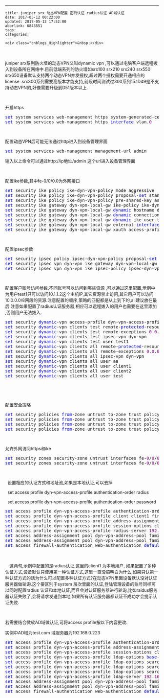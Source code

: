---
    title: juniper srx 动态VPN配置 密码认证 radius认证 AD域认证
    date: 2017-05-12 00:22:00
    updated: 2017-05-12 17:52:00
    abbrlink: 6843551
    tags:
    categories:
    ---
    <div class="cnblogs_Highlighter">&nbsp;</div>
<p>　　</p>
<p>juniper srx系列防火墙的动态VPN又叫dynamic vpn ,可以通过电脑客户端远程拨入到设备所在网络中.目前低端系列的防火墙如srx100 srx210 srx240 srx550 srx650设备默认支持两个动态VPN并发授权,超过两个授权需要开通相应的license .srx300系列需要高版本才能支持,前段时间测试过300系列15.1D49是不支持动态VPN的,好像需要升级到D51版本以上.</p>
<p>&nbsp;</p>
<p>开启https</p>
<div class="cnblogs_code">
<pre><span style="color: #0000ff;">set</span> system services web-management https system-generated-<span style="color: #000000;">certificate
</span><span style="color: #0000ff;">set</span> system services web-management https <span style="color: #0000ff;">interface</span> vlan.<span style="color: #800080;">0</span></pre>
</div>
<p>&nbsp;</p>
<p>配置动态VPN后可能无法通过http进入到设备管理界面</p>
<div class="cnblogs_code">
<pre><span style="color: #0000ff;">set</span> system services web-management management-url admin</pre>
</div>
<p>输入以上命令可以通过http://ip地址/admin 这个url进入设备管理界面</p>
<p>&nbsp;</p>
<p>配置ike参数,其中fe-0/0/0.0为外网接口</p>
<div class="cnblogs_code">
<pre><span style="color: #0000ff;">set</span> security ike policy ike-dyn-vpn-<span style="color: #000000;">policy mode aggressive
</span><span style="color: #0000ff;">set</span> security ike policy ike-dyn-vpn-policy proposal-<span style="color: #0000ff;">set</span><span style="color: #000000;"> standard
</span><span style="color: #0000ff;">set</span> security ike policy ike-dyn-vpn-policy pre-shared-key ascii-text <span style="color: #800000;">"</span><span style="color: #800000;">$9$IlCRhSrlv8L7Vw.PTQn6lKv</span><span style="color: #800000;">"</span>
<span style="color: #0000ff;">set</span> security ike gateway dyn-vpn-local-gw ike-policy ike-dyn-vpn-<span style="color: #000000;">policy
</span><span style="color: #0000ff;">set</span> security ike gateway dyn-vpn-local-gw <span style="color: #0000ff;">dynamic</span><span style="color: #000000;"> hostname dynvpn
</span><span style="color: #0000ff;">set</span> security ike gateway dyn-vpn-local-gw <span style="color: #0000ff;">dynamic</span> connections-limit <span style="color: #800080;">10</span>
<span style="color: #0000ff;">set</span> security ike gateway dyn-vpn-local-gw <span style="color: #0000ff;">dynamic</span> ike-user-type group-ike-<span style="color: #000000;">id
</span><span style="color: #0000ff;">set</span> security ike gateway dyn-vpn-local-gw external-<span style="color: #0000ff;">interface</span> fe-<span style="color: #800080;">0</span>/<span style="color: #800080;">0</span>/<span style="color: #800080;">0.0</span>
<span style="color: #0000ff;">set</span> security ike gateway dyn-vpn-local-gw xauth access-profile dyn-vpn-access-profile</pre>
</div>
<p>&nbsp;</p>
<p>配置ipsec参数</p>
<div class="cnblogs_code">
<pre><span style="color: #0000ff;">set</span> security ipsec policy ipsec-dyn-vpn-policy proposal-<span style="color: #0000ff;">set</span><span style="color: #000000;"> standard
</span><span style="color: #0000ff;">set</span> security ipsec vpn dyn-vpn ike gateway dyn-vpn-local-<span style="color: #000000;">gw
</span><span style="color: #0000ff;">set</span> security ipsec vpn dyn-vpn ike ipsec-policy ipsec-dyn-vpn-policy</pre>
</div>
<p>&nbsp;</p>
<p>配置客户账号访问参数,不同账号可以访问到哪些资源 ,可以通过这里配置,示例中为用户test1只可以访问10.1.1.2这个主机IP,其它资源禁止访问,其它用户可以访问10.0.0.0/8网段的资源.注意配置的顺序,策略的匹配都是从上到下的,all建议放在最后.注意如果配置了radius认证服务器,相应可以远程拨入的用户也需要在这里添加 ,否则用户无法拨入.</p>
<div class="cnblogs_code">
<pre><span style="color: #0000ff;">set</span> security <span style="color: #0000ff;">dynamic</span>-vpn access-profile dyn-vpn-access-<span style="color: #000000;">profile
</span><span style="color: #0000ff;">set</span> security <span style="color: #0000ff;">dynamic</span>-vpn clients test remote-<span style="color: #0000ff;">protected</span>-resources <span style="color: #800080;">10.1</span>.<span style="color: #800080;">1.2</span>/<span style="color: #800080;">32</span>
<span style="color: #0000ff;">set</span> security <span style="color: #0000ff;">dynamic</span>-vpn clients test remote-exceptions <span style="color: #800080;">0.0</span>.<span style="color: #800080;">0.0</span>/<span style="color: #800080;">0</span>
<span style="color: #0000ff;">set</span> security <span style="color: #0000ff;">dynamic</span>-vpn clients test ipsec-vpn dyn-<span style="color: #000000;">vpn
</span><span style="color: #0000ff;">set</span> security <span style="color: #0000ff;">dynamic</span>-<span style="color: #000000;">vpn clients test user test1
</span><span style="color: #0000ff;">set</span> security <span style="color: #0000ff;">dynamic</span>-vpn clients all remote-<span style="color: #0000ff;">protected</span>-resources <span style="color: #800080;">10.0</span>.<span style="color: #800080;">0.0</span>/<span style="color: #800080;">8</span>
<span style="color: #0000ff;">set</span> security <span style="color: #0000ff;">dynamic</span>-vpn clients all remote-exceptions <span style="color: #800080;">0.0</span>.<span style="color: #800080;">0.0</span>/<span style="color: #800080;">0</span>
<span style="color: #0000ff;">set</span> security <span style="color: #0000ff;">dynamic</span>-vpn clients all ipsec-vpn dyn-<span style="color: #000000;">vpn
</span><span style="color: #0000ff;">set</span> security <span style="color: #0000ff;">dynamic</span>-<span style="color: #000000;">vpn clients all user aa
</span><span style="color: #0000ff;">set</span> security <span style="color: #0000ff;">dynamic</span>-<span style="color: #000000;">vpn clients all user client1
</span><span style="color: #0000ff;">set</span> security <span style="color: #0000ff;">dynamic</span>-<span style="color: #000000;">vpn clients all user client2
</span><span style="color: #0000ff;">set</span> security <span style="color: #0000ff;">dynamic</span>-vpn clients all user test</pre>
</div>
<p>&nbsp;</p>
<p>&nbsp;</p>
<p>配置安全策略</p>
<div class="cnblogs_code">
<pre><span style="color: #0000ff;">set</span> security policies <span style="color: #0000ff;">from</span>-zone untrust to-zone trust policy dyn-vpn-policy match source-<span style="color: #000000;">address any
</span><span style="color: #0000ff;">set</span> security policies <span style="color: #0000ff;">from</span>-zone untrust to-zone trust policy dyn-vpn-policy match destination-<span style="color: #000000;">address any
</span><span style="color: #0000ff;">set</span> security policies <span style="color: #0000ff;">from</span>-zone untrust to-zone trust policy dyn-vpn-<span style="color: #000000;">policy match application any
</span><span style="color: #0000ff;">set</span> security policies <span style="color: #0000ff;">from</span>-zone untrust to-zone trust policy dyn-vpn-policy then permit tunnel ipsec-vpn dyn-vpn</pre>
</div>
<p>&nbsp;</p>
<p>允许外网访问https和ike</p>
<div class="cnblogs_code">
<pre><span style="color: #0000ff;">set</span> security zones security-zone untrust interfaces fe-<span style="color: #800080;">0</span>/<span style="color: #800080;">0</span>/<span style="color: #800080;">0.0</span> host-inbound-traffic system-<span style="color: #000000;">services ike
</span><span style="color: #0000ff;">set</span> security zones security-zone untrust interfaces fe-<span style="color: #800080;">0</span>/<span style="color: #800080;">0</span>/<span style="color: #800080;">0.0</span> host-inbound-traffic system-services https</pre>
</div>
<p>&nbsp;</p>
<p>&nbsp; 设置相应的认证方式和地址池,如果是本地认证,可以去掉</p>
<p>&nbsp; set access profile dyn-vpn-access-profile authentication-order radius &nbsp;&nbsp;</p>
<p>&nbsp; set access profile dyn-vpn-access-profile authentication-order password</p>
<div class="cnblogs_code">
<pre><span style="color: #0000ff;">set</span> access profile dyn-vpn-access-profile authentication-<span style="color: #000000;">order password
</span><span style="color: #0000ff;">set</span> access profile dyn-vpn-access-profile client client1 firewall-user password <span style="color: #800000;">"</span><span style="color: #800000;">$9$KTdMxNVwYoZUx7VYoGq.Ctu</span><span style="color: #800000;">"</span>
<span style="color: #0000ff;">set</span> access profile dyn-vpn-access-profile address-assignment pool dyn-vpn-address-<span style="color: #000000;">pool
</span><span style="color: #0000ff;">set</span> access profile dyn-vpn-access-profile session-options client-idle-timeout <span style="color: #800080;">180</span>
<span style="color: #0000ff;">set</span> access profile dyn-vpn-access-profile radius-server <span style="color: #800080;">192.168</span>.<span style="color: #800080;">0.44</span> secret <span style="color: #800000;">"</span><span style="color: #800000;">$9$DJjmT6/tOIcApclvLVbaZUj.PTz39tu</span><span style="color: #800000;">"</span>
<span style="color: #0000ff;">set</span> access address-assignment pool dyn-vpn-address-pool family inet network <span style="color: #800080;">10.10</span>.<span style="color: #800080;">10.0</span>/<span style="color: #800080;">24</span>
<span style="color: #0000ff;">set</span> access address-assignment pool dyn-vpn-address-pool family inet xauth-attributes primary-dns <span style="color: #800080;">4.2</span>.<span style="color: #800080;">2.2</span>/<span style="color: #800080;">32</span>
<span style="color: #0000ff;">set</span> access firewall-authentication web-authentication <span style="color: #0000ff;">default</span>-profile dyn-vpn-access-profile</pre>
</div>
<p>　　</p>
<p>　这两句,示例中配置的是radius认证,这里的client1 为本地用户, 如果配置了多种认证方式,设备默认只使用第一种认证方式,这里一直没搞明白为什么,如果只认第一种认证方式的话为什么可以配置多种认证方式?在动态VPN里面设备默认没对认证服务器做轮询.这个要区别于system 层次里面的认证,登陆管理设备的账号同样可以同时配置radius 认证和本地认证,而且会对认证服务器进行轮询,比如raidus服务器认证失败了,会将请求发送到本地,如果所有认证服务器都认证不成功才会提示认证失败.</p>
<p>&nbsp;</p>
<p>若需要结合微软AD域做认证,可将access profile按以下内容更改.</p>
<p>实例中AD域为test.com 域服务器为192.168.0.223</p>
<div class="cnblogs_code">
<pre><span style="color: #0000ff;">set</span> access profile dyn-vpn-access-profile authentication-<span style="color: #000000;">order ldap
</span><span style="color: #0000ff;">set</span> access profile dyn-vpn-access-profile address-assignment pool dyn-vpn-address-<span style="color: #000000;">pool
</span><span style="color: #0000ff;">set</span> access profile dyn-vpn-access-profile session-options client-idle-timeout <span style="color: #800080;">180</span>
<span style="color: #0000ff;">set</span> access profile dyn-vpn-access-profile ldap-options <span style="color: #0000ff;">base</span>-distinguished-name CN=Users,DC=test,DC=<span style="color: #000000;">com
</span><span style="color: #0000ff;">set</span> access profile dyn-vpn-access-profile ldap-options search search-filter sAMAccountName=
<span style="color: #0000ff;">set</span> access profile dyn-vpn-access-profile ldap-options search admin-search distinguished-name CN=administrator,CN=Users,DC=test,DC=<span style="color: #000000;">com
</span><span style="color: #0000ff;">set</span> access profile dyn-vpn-access-profile ldap-options search admin-search password <span style="color: #800000;">"</span><span style="color: #800000;">$9$W31L-Vs24ZDi-ds4ZjPfp0B</span><span style="color: #800000;">"</span>
<span style="color: #0000ff;">set</span> access profile dyn-vpn-access-profile ldap-server <span style="color: #800080;">192.168</span>.<span style="color: #800080;">0.223</span> port <span style="color: #800080;">389</span>
<span style="color: #0000ff;">set</span> access address-assignment pool dyn-vpn-address-pool family inet network <span style="color: #800080;">10.10</span>.<span style="color: #800080;">10.0</span>/<span style="color: #800080;">24</span>
<span style="color: #0000ff;">set</span> access address-assignment pool dyn-vpn-address-pool family inet xauth-attributes primary-dns <span style="color: #800080;">4.2</span>.<span style="color: #800080;">2.2</span>/<span style="color: #800080;">32</span>
<span style="color: #0000ff;">set</span> access firewall-authentication web-authentication <span style="color: #0000ff;">default</span>-profile dyn-vpn-access-profile</pre>
</div>
<p>&nbsp;</p>
    